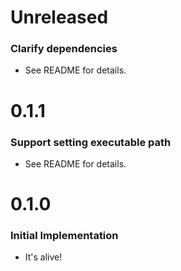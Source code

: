 # Unreleased

### Clarify dependencies

* See README for details.

# 0.1.1

### Support setting executable path

* See README for details.

# 0.1.0

### Initial Implementation

* It's alive!
